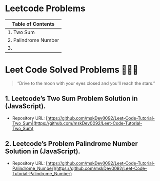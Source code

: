 # Leetcode Problems

| Table of Contents  |
| --- |
|1. Two Sum |
|2. Palindrome Number | 
|3.  | 

# Leet Code Solved Problems  👨🏻‍💻

>“Drive to the moon with your eyes closed and you'll reach the stars.”

## 1. Leetcode’s Two Sum Problem Solution in (JavaScript). 

- Repository URL: [https://github.com/mskDev0092/Leet-Code-Tutorial-Two_Sum](https://github.com/mskDev0092/Leet-Code-Tutorial-Two_Sum)

## 2. Leetcode’s Problem Palindrome Number Solution in (JavaScript).

- Repository URL: [https://github.com/mskDev0092/Leet-Code-Tutorial-Palindrome_Number](https://github.com/mskDev0092/Leet-Code-Tutorial-Palindrome_Number)
